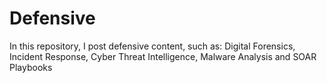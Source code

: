 # Defensive
In this repository, I post defensive content, such as: Digital Forensics, Incident Response, Cyber Threat Intelligence, Malware Analysis and SOAR Playbooks
